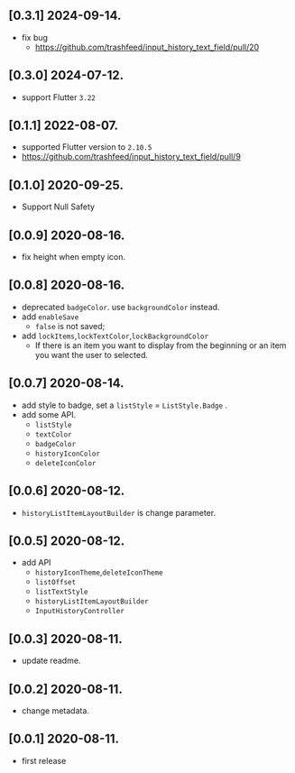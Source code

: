 ## [0.3.1] 2024-09-14.
- fix bug
  - https://github.com/trashfeed/input_history_text_field/pull/20

## [0.3.0] 2024-07-12.
- support Flutter `3.22`

## [0.1.1] 2022-08-07.
- supported Flutter version to `2.10.5`
- https://github.com/trashfeed/input_history_text_field/pull/9

## [0.1.0] 2020-09-25.
- Support Null Safety

## [0.0.9] 2020-08-16.
- fix height when empty icon.

## [0.0.8] 2020-08-16.
- deprecated `badgeColor`. use `backgroundColor` instead.
- add `enableSave`
  - `false` is not saved;
- add `lockItems`,`lockTextColor`,`lockBackgroundColor`
  - If there is an item you want to display from the beginning or an item you want the user to selected.

## [0.0.7] 2020-08-14.
- add style to badge, set a `listStyle` = `ListStyle.Badge` .
- add some API.
  - `listStyle`
  - `textColor`
  - `badgeColor`
  - `historyIconColor`
  - `deleteIconColor`


## [0.0.6] 2020-08-12.
- `historyListItemLayoutBuilder` is change parameter.

## [0.0.5] 2020-08-12.

* add API
  *  `historyIconTheme`,`deleteIconTheme`
  *  `listOffset`
  *  `listTextStyle`
  *  `historyListItemLayoutBuilder`
  *   `InputHistoryController`

## [0.0.3] 2020-08-11.

* update readme.

## [0.0.2] 2020-08-11.

* change metadata.

## [0.0.1] 2020-08-11.

* first release

